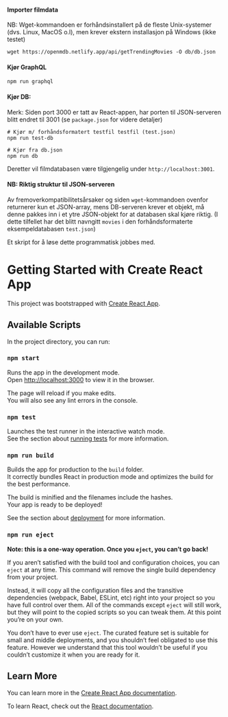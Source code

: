#### Importer filmdata

NB: Wget-kommandoen er forhåndsinstallert på de fleste Unix-systemer (dvs. Linux, MacOS o.l), men krever ekstern installasjon på Windows (ikke testet)

```
wget https://openmdb.netlify.app/api/getTrendingMovies -O db/db.json
```



#### Kjør GraphQL

```
npm run graphql
```



#### Kjør DB:

Merk: Siden port 3000 er tatt av React-appen, har porten til JSON-serveren blitt endret til 3001 (se `package.json` for videre detaljer)

```
# Kjør m/ forhåndsformatert testfil testfil (test.json)
npm run test-db

# Kjør fra db.json
npm run db
```

Deretter vil filmdatabasen være tilgjengelig under `http://localhost:3001`.

#### NB: Riktig struktur til JSON-serveren

Av fremoverkompatibilitetsårsaker og siden `wget`-kommandoen ovenfor returnerer kun et JSON-array, mens DB-serveren krever et objekt, må denne pakkes inn i et ytre JSON-objekt for at databasen skal kjøre riktig. (I dette tilfellet har det blitt navngitt `movies` i den forhåndsformaterte eksempeldatabasen `test.json`)

Et skript for å løse dette programmatisk jobbes med.

# Getting Started with Create React App

This project was bootstrapped with [Create React App](https://github.com/facebook/create-react-app).

## Available Scripts

In the project directory, you can run:

### `npm start`

Runs the app in the development mode.\
Open [http://localhost:3000](http://localhost:3000) to view it in the browser.

The page will reload if you make edits.\
You will also see any lint errors in the console.

### `npm test`

Launches the test runner in the interactive watch mode.\
See the section about [running tests](https://facebook.github.io/create-react-app/docs/running-tests) for more information.

### `npm run build`

Builds the app for production to the `build` folder.\
It correctly bundles React in production mode and optimizes the build for the best performance.

The build is minified and the filenames include the hashes.\
Your app is ready to be deployed!

See the section about [deployment](https://facebook.github.io/create-react-app/docs/deployment) for more information.

### `npm run eject`

**Note: this is a one-way operation. Once you `eject`, you can’t go back!**

If you aren’t satisfied with the build tool and configuration choices, you can `eject` at any time. This command will remove the single build dependency from your project.

Instead, it will copy all the configuration files and the transitive dependencies (webpack, Babel, ESLint, etc) right into your project so you have full control over them. All of the commands except `eject` will still work, but they will point to the copied scripts so you can tweak them. At this point you’re on your own.

You don’t have to ever use `eject`. The curated feature set is suitable for small and middle deployments, and you shouldn’t feel obligated to use this feature. However we understand that this tool wouldn’t be useful if you couldn’t customize it when you are ready for it.

## Learn More

You can learn more in the [Create React App documentation](https://facebook.github.io/create-react-app/docs/getting-started).

To learn React, check out the [React documentation](https://reactjs.org/).
